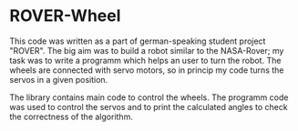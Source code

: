 # ROVER-Wheel

This code was written as a part of german-speaking student project "ROVER". The big aim was to build a robot similar to the NASA-Rover; my task was to write a programm
which helps an user to turn the robot. The wheels are connected with servo motors, so in princip my code turns the servos in a given position.

The library contains main code to control the wheels. The programm code was used to control the servos and to print the calculated angles to check the correctness of the algorithm.
